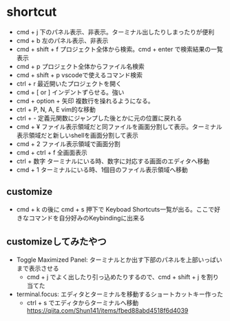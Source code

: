 # shortcut
- cmd + j 下のパネル表示、非表示。ターミナル出したりしまったりが便利
- cmd + b 左のパネル表示、非表示
- cmd + shift + f プロジェクト全体から検索。cmd + enter で検索結果の一覧表示
- cmd + p プロジェクト全体からファイル名検索
- cmd + shift + p vscodeで使えるコマンド検索
- ctrl + r 最近開いたプロジェクトを開く
- cmd + [ or ] インデントずらせる。強い
- cmd + option + 矢印 複数行を操れるようになる。
- ctrl + P, N, A, E vim的な移動
- ctrl + - 定義元関数にジャンプした後とかに元の位置に戻れる
- cmd + ¥ ファイル表示領域だと同ファイルを画面分割して表示。ターミナル表示領域だと新しいshellを画面分割して表示
- cmd + 2 ファイル表示領域で画面分割
- cmd + ctrl + f 全画面表示
- ctrl + 数字 ターミナルにいる時、数字に対応する画面のエディタへ移動
- cmd + 1 ターミナルにいる時、1個目のファイル表示領域へ移動

## customize
- cmd + k の後に cmd + s 押下で Keyboad Shortcuts一覧が出る。ここで好きなコマンドを自分好みのKeybindingに出来る

## customizeしてみたやつ
- Toggle Maximized Panel: ターミナルとか出す下部のパネルを上部いっぱいまで表示させる
  - cmd + j でよく出したり引っ込めたりするので、cmd + shift + j を割り当てた
- terminal.focus: エディタとターミナルを移動するショートカットキー作った
  - ctrl + s でエディタからターミナルへ移動  
https://qiita.com/Shun141/items/fbed88abd4518f6d4039
